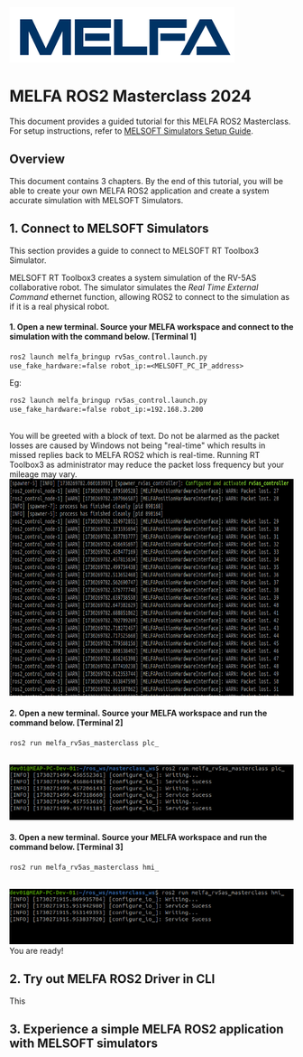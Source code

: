 <img src="./figures/MELFA_t.png" width="400" height="98">

# __MELFA ROS2 Masterclass 2024__

This document provides a guided tutorial for this MELFA ROS2 Masterclass. For setup instructions, refer to [MELSOFT Simulators Setup Guide](../doc/melsoft_setup.md).
## __Overview__

This document contains 3 chapters. By the end of this tutorial, you will be able to create your own MELFA ROS2 application and create a system accurate simulation with MELSOFT Simulators.

## __1. Connect to MELSOFT Simulators__

This section provides a guide to connect to MELSOFT RT Toolbox3 Simulator.

MELSOFT RT Toolbox3 creates a system simulation of the RV-5AS collaborative robot. The simulator simulates the _Real Time External Command_ ethernet function, allowing ROS2 to connect to the simulation as if it is a real physical robot.

#### 1. Open a new terminal. Source your MELFA workspace and connect to the simulation with the command below. [Terminal 1]
```
ros2 launch melfa_bringup rv5as_control.launch.py use_fake_hardware:=false robot_ip:=<MELSOFT_PC_IP_address>
```
Eg:
```
ros2 launch melfa_bringup rv5as_control.launch.py use_fake_hardware:=false robot_ip:=192.168.3.200
```
<br/>
You will be greeted with a block of text. Do not be alarmed as the packet losses are caused by Windows not being "real-time" which results in missed replies back to MELFA ROS2 which is real-time. Running RT Toolbox3 as administrator may reduce the packet loss frequency but your mileage may vary.

<br/>
<img src="./figures/packet_lost.png" width="763" height="384">

</br>

#### 2. Open a new terminal. Source your MELFA workspace and run the command below. [Terminal 2]
```
ros2 run melfa_rv5as_masterclass plc_ 
```
<br/>
<img src="./figures/plc_node.png" width="763" height="">

</br>

#### 3. Open a new terminal. Source your MELFA workspace and run the command below. [Terminal 3]
```
ros2 run melfa_rv5as_masterclass hmi_ 
```
<br/>
<img src="./figures/hmi_node.png" width="763" height="">

</br>
You are ready!

## __2. Try out MELFA ROS2 Driver in CLI__

This

## __3. Experience a simple MELFA ROS2 application with MELSOFT simulators__

